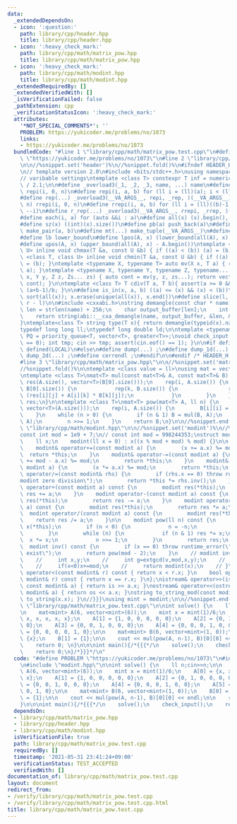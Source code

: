 ```yaml
---
data:
  _extendedDependsOn:
  - icon: ':question:'
    path: library/cpp/header.hpp
    title: library/cpp/header.hpp
  - icon: ':heavy_check_mark:'
    path: library/cpp/math/matrix_pow.hpp
    title: library/cpp/math/matrix_pow.hpp
  - icon: ':heavy_check_mark:'
    path: library/cpp/math/modint.hpp
    title: library/cpp/math/modint.hpp
  _extendedRequiredBy: []
  _extendedVerifiedWith: []
  _isVerificationFailed: false
  _pathExtension: cpp
  _verificationStatusIcon: ':heavy_check_mark:'
  attributes:
    '*NOT_SPECIAL_COMMENTS*': ''
    PROBLEM: https://yukicoder.me/problems/no/1073
    links:
    - https://yukicoder.me/problems/no/1073
  bundledCode: "#line 1 \"library/cpp/math/matrix_pow.test.cpp\"\n#define PROBLEM\
    \ \"https://yukicoder.me/problems/no/1073\"\n#line 2 \"library/cpp/header.hpp\"\
    \n\n//%snippet.set('header')%\n//%snippet.fold()%\n#ifndef HEADER_H\n#define HEADER_H\n\
    \n// template version 2.0\n#include <bits/stdc++.h>\nusing namespace std;\n\n\
    // varibable settings\ntemplate <class T> constexpr T inf = numeric_limits<T>::max()\
    \ / 2.1;\n\n#define _overload3(_1, _2, _3, name, ...) name\n#define _rep(i, n)\
    \ repi(i, 0, n)\n#define repi(i, a, b) for (ll i = (ll)(a); i < (ll)(b); ++i)\n\
    #define rep(...) _overload3(__VA_ARGS__, repi, _rep, )(__VA_ARGS__)\n#define _rrep(i,\
    \ n) rrepi(i, 0, n)\n#define rrepi(i, a, b) for (ll i = (ll)((b)-1); i >= (ll)(a);\
    \ --i)\n#define r_rep(...) _overload3(__VA_ARGS__, rrepi, _rrep, )(__VA_ARGS__)\n\
    #define each(i, a) for (auto &&i : a)\n#define all(x) (x).begin(), (x).end()\n\
    #define sz(x) ((int)(x).size())\n#define pb(a) push_back(a)\n#define mp(a, b)\
    \ make_pair(a, b)\n#define mt(...) make_tuple(__VA_ARGS__)\n#define ub upper_bound\n\
    #define lb lower_bound\n#define lpos(A, x) (lower_bound(all(A), x) - A.begin())\n\
    #define upos(A, x) (upper_bound(all(A), x) - A.begin())\ntemplate <class T, class\
    \ U> inline void chmax(T &a, const U &b) { if ((a) < (b)) (a) = (b); }\ntemplate\
    \ <class T, class U> inline void chmin(T &a, const U &b) { if ((a) > (b)) (a)\
    \ = (b); }\ntemplate <typename X, typename T> auto mv(X x, T a) { return vector<T>(x,\
    \ a); }\ntemplate <typename X, typename Y, typename Z, typename... Zs> auto mv(X\
    \ x, Y y, Z z, Zs... zs) { auto cont = mv(y, z, zs...); return vector<decltype(cont)>(x,\
    \ cont); }\n\ntemplate <class T> T cdiv(T a, T b){ assert(a >= 0 && b > 0); return\
    \ (a+b-1)/b; }\n\n#define is_in(x, a, b) ((a) <= (x) && (x) < (b))\n#define uni(x)\
    \ sort(all(x)); x.erase(unique(all(x)), x.end())\n#define slice(l, r) substr(l,\
    \ r - l)\n\n#include <cxxabi.h>\nstring demangle(const char * name) {\n    size_t\
    \ len = strlen(name) + 256;\n    char output_buffer[len];\n    int status = 0;\n\
    \    return string(abi::__cxa_demangle(name, output_buffer, &len, &status));\n\
    }\ntemplate<class T> string type(T x){ return demangle(typeid(x).name()); }\n\n\
    typedef long long ll;\ntypedef long double ld;\n\ntemplate <typename T>\nusing\
    \ PQ = priority_queue<T, vector<T>, greater<T>>;\nvoid check_input() { assert(cin.eof()\
    \ == 0); int tmp; cin >> tmp; assert(cin.eof() == 1); }\n\n#if defined(PCM) ||\
    \ defined(LOCAL)\n#else\n#define dump(...) ;\n#define dump_1d(...) ;\n#define\
    \ dump_2d(...) ;\n#define cerrendl ;\n#endif\n\n#endif /* HEADER_H */\n//%snippet.end()%\n\
    #line 3 \"library/cpp/math/matrix_pow.hpp\"\n\n//%snippet.set('matrix_pow')%\n\
    //%snippet.fold()%\n\ntemplate <class value = ll>\nusing mat = vector<vector<value>>;\n\
    \ntemplate <class T>\nmat<T> mul(const mat<T>& A, const mat<T>& B) {\n    mat<T>\
    \ res(A.size(), vector<T>(B[0].size()));\n    rep(i, A.size()) {\n        rep(j,\
    \ B[0].size()) {\n            rep(k, B.size()) {\n                res[i][j] =\
    \ (res[i][j] + A[i][k] * B[k][j]);\n            }\n        }\n    }\n    return\
    \ res;\n}\n\ntemplate <class T>\nmat<T> pow(mat<T> A, ll n) {\n    mat<T> B(A.size(),\
    \ vector<T>(A.size()));\n    rep(i, A.size()) {\n        B[i][i] = 1;  // E\n\
    \    }\n    while (n > 0) {\n        if (n & 1) B = mul(B, A);\n        A = mul(A,\
    \ A);\n        n >>= 1;\n    }\n    return B;\n}\n\n//%snippet.end()%\n#line 3\
    \ \"library/cpp/math/modint.hpp\"\n\n//%snippet.set('modint')%\n//%snippet.config({'alias':'mint'})%\n\
    const int mod = 1e9 + 7;\n// const int mod = 998244353;\nstruct modint {  //{{{\n\
    \    ll x;\n    modint(ll x = 0) : x((x % mod + mod) % mod) {}\n\n    // ?= operator\n\
    \    modint& operator+=(const modint a) {\n        (x += a.x) %= mod;\n      \
    \  return *this;\n    }\n    modint& operator-=(const modint a) {\n        (x\
    \ += mod - a.x) %= mod;\n        return *this;\n    }\n    modint& operator*=(const\
    \ modint a) {\n        (x *= a.x) %= mod;\n        return *this;\n    }\n    modint&\
    \ operator/=(const modint& rhs) {\n        if (rhs.x == 0) throw runtime_error(\"\
    modint zero division\");\n        return *this *= rhs.inv();\n    }\n\n    modint\
    \ operator+(const modint a) const {\n        modint res(*this);\n        return\
    \ res += a;\n    }\n    modint operator-(const modint a) const {\n        modint\
    \ res(*this);\n        return res -= a;\n    }\n    modint operator*(const modint\
    \ a) const {\n        modint res(*this);\n        return res *= a;\n    }\n  \
    \  modint operator/(const modint a) const {\n        modint res(*this);\n    \
    \    return res /= a;\n    }\n\n    modint pow(ll n) const {\n        modint res(1),\
    \ x(*this);\n        if (n < 0) {\n            n = -n;\n            x = (*this).inv();\n\
    \        }\n        while (n) {\n            if (n & 1) res *= x;\n          \
    \  x *= x;\n            n >>= 1;\n        }\n        return res;\n    }\n\n  \
    \  modint inv() const {\n        if (x == 0) throw runtime_error(\"inv does not\
    \ exist\");\n        return pow(mod - 2);\n    }\n    // modint inv()const{\n\
    \    //     int x,y;\n    //     int g=extgcd(v,mod,x,y);\n    //     assert(g==1);\n\
    \    //     if(x<0)x+=mod;\n    //     return modint(x);\n    // }\n\n    bool\
    \ operator<(const modint& r) const { return x < r.x; }\n    bool operator==(const\
    \ modint& r) const { return x == r.x; }\n};\nistream& operator>>(istream& is,\
    \ const modint& a) { return is >> a.x; }\nostream& operator<<(ostream& os, const\
    \ modint& a) { return os << a.x; }\nstring to_string_mod(const modint& x){ return\
    \ to_string(x.x); }\n//}}}\nusing mint = modint;\n\n//%snippet.end()%\n#line 4\
    \ \"library/cpp/math/matrix_pow.test.cpp\"\n\nint solve() {\n    ll n;cin>>n;\n\
    \n    mat<mint> A(6, vector<mint>(6));\n    mint x = mint(1)/6;\n    A[0] = {x,\
    \ x, x, x, x, x};\n    A[1] = {1, 0, 0, 0, 0, 0};\n    A[2] = {0, 1, 0, 0, 0,\
    \ 0};\n    A[3] = {0, 0, 1, 0, 0, 0};\n    A[4] = {0, 0, 0, 1, 0, 0};\n    A[5]\
    \ = {0, 0, 0, 0, 1, 0};\n\n    mat<mint> B(6, vector<mint>(1, 0));\n    B[0] =\
    \ {x};\n    B[1] = {1};\n\n    cout << mul(pow(A, n-1), B)[0][0] << endl;\n\n\
    \    return 0; \n}\n\n\nint main(){/*{{{*/\n    solve();\n    check_input();\n\
    \    return 0;\n}/*}}}*/\n"
  code: "#define PROBLEM \"https://yukicoder.me/problems/no/1073\"\n#include \"matrix_pow.hpp\"\
    \n#include \"modint.hpp\"\n\nint solve() {\n    ll n;cin>>n;\n\n    mat<mint>\
    \ A(6, vector<mint>(6));\n    mint x = mint(1)/6;\n    A[0] = {x, x, x, x, x,\
    \ x};\n    A[1] = {1, 0, 0, 0, 0, 0};\n    A[2] = {0, 1, 0, 0, 0, 0};\n    A[3]\
    \ = {0, 0, 1, 0, 0, 0};\n    A[4] = {0, 0, 0, 1, 0, 0};\n    A[5] = {0, 0, 0,\
    \ 0, 1, 0};\n\n    mat<mint> B(6, vector<mint>(1, 0));\n    B[0] = {x};\n    B[1]\
    \ = {1};\n\n    cout << mul(pow(A, n-1), B)[0][0] << endl;\n\n    return 0; \n\
    }\n\n\nint main(){/*{{{*/\n    solve();\n    check_input();\n    return 0;\n}/*}}}*/\n"
  dependsOn:
  - library/cpp/math/matrix_pow.hpp
  - library/cpp/header.hpp
  - library/cpp/math/modint.hpp
  isVerificationFile: true
  path: library/cpp/math/matrix_pow.test.cpp
  requiredBy: []
  timestamp: '2021-05-31 23:41:24+09:00'
  verificationStatus: TEST_ACCEPTED
  verifiedWith: []
documentation_of: library/cpp/math/matrix_pow.test.cpp
layout: document
redirect_from:
- /verify/library/cpp/math/matrix_pow.test.cpp
- /verify/library/cpp/math/matrix_pow.test.cpp.html
title: library/cpp/math/matrix_pow.test.cpp
---
```

